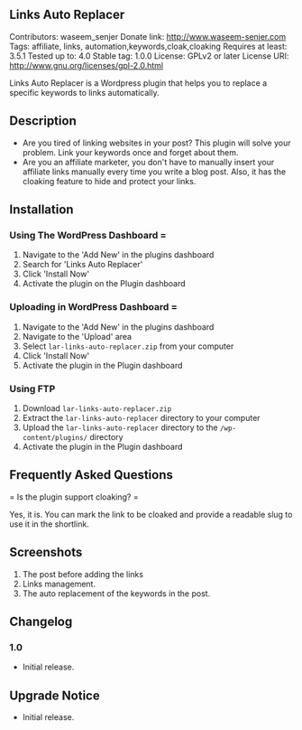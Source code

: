 ## Links Auto Replacer
Contributors: waseem_senjer
Donate link: http://www.waseem-senjer.com
Tags: affiliate, links, automation,keywords,cloak,cloaking
Requires at least: 3.5.1
Tested up to: 4.0
Stable tag: 1.0.0
License: GPLv2 or later
License URI: http://www.gnu.org/licenses/gpl-2.0.html

Links Auto Replacer is a Wordpress plugin that helps you to replace a specific keywords to links automatically.
	

## Description

- Are you tired of linking websites in your post? This plugin will solve your problem. Link your keywords once and forget about them. 
- Are you an affiliate marketer, you don't have to manually insert your affiliate links manually every time you write a blog post. Also, it has the cloaking feature to hide and protect your links.
 

## Installation



### Using The WordPress Dashboard =

1. Navigate to the 'Add New' in the plugins dashboard
2. Search for 'Links Auto Replacer'
3. Click 'Install Now'
4. Activate the plugin on the Plugin dashboard

### Uploading in WordPress Dashboard =

1. Navigate to the 'Add New' in the plugins dashboard
2. Navigate to the 'Upload' area
3. Select `lar-links-auto-replacer.zip` from your computer
4. Click 'Install Now'
5. Activate the plugin in the Plugin dashboard

### Using FTP

1. Download `lar-links-auto-replacer.zip`
2. Extract the `lar-links-auto-replacer` directory to your computer
3. Upload the `lar-links-auto-replacer` directory to the `/wp-content/plugins/` directory
4. Activate the plugin in the Plugin dashboard


## Frequently Asked Questions 

= Is the plugin support cloaking? =

Yes, it is. You can mark the link to be cloaked and provide a readable slug to use it in the shortlink.  



## Screenshots

1. The post before adding the links
2. Links management.
3. The auto replacement of the keywords in the post.

## Changelog

### 1.0
* Initial release.

## Upgrade Notice
* Initial release.